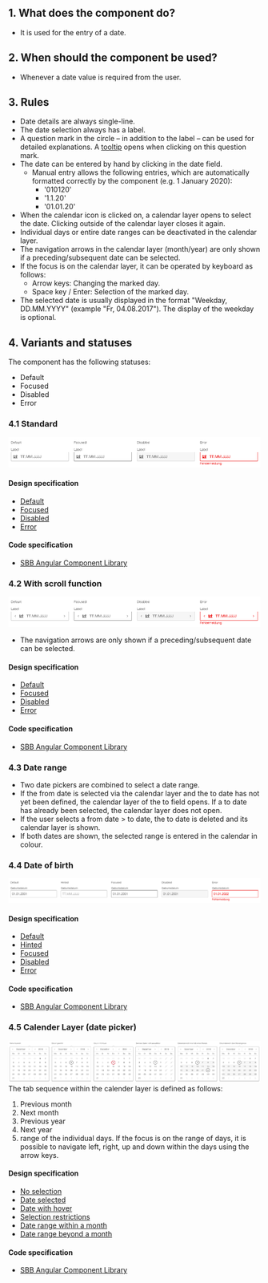 ## 1. What does the component do?
* It is used for the entry of a date.


## 2. When should the component be used?
* Whenever a date value is required from the user.


## 3. Rules    
* Date details are always single-line.
* The date selection always has a label.
* A question mark in the circle – in addition to the label – can be used for detailed explanations. A [tooltip](https://digital.sbb.ch/en/webapps/components/tooltip) opens when clicking on this question mark.
* The date can be entered by hand by clicking in the date field.
    * Manual entry allows the following entries, which are automatically formatted correctly by the component (e.g. 1 January 2020):
        * '010120'
        * '1.1.20'
        * '01.01.20'
* When the calendar icon is clicked on, a calendar layer opens to select the date. Clicking outside of the calendar layer closes it again.
* Individual days or entire date ranges can be deactivated in the calendar layer.
* The navigation arrows in the calendar layer (month/year) are only shown if a preceding/subsequent date can be selected.
* If the focus is on the calendar layer, it can be operated by keyboard as follows:
    * Arrow keys: Changing the marked day.
    * Space key / Enter: Selection of the marked day.
* The selected date is usually displayed in the format "Weekday, DD.MM.YYYY" (example "Fr, 04.08.2017"). The display of the weekday is optional.


## 4. Variants and statuses
The component has the following statuses:
* Default
* Focused
* Disabled
* Error

### 4.1 Standard
![Image of the date selection component in the standard variant](https://raw.githubusercontent.com/sbb-design-systems/design-system-webapp-documentation/master/documentation/components/datepicker/images/dateinput_default.png 'class: image')

#### Design specification
* [Default](https://sbb.invisionapp.com/d/main#/console/17140415/355318424/inspect)
* [Focused](https://sbb.invisionapp.com/d/main#/console/17140415/355318425/inspect)
* [Disabled](https://sbb.invisionapp.com/d/main#/console/17140415/355318426/inspect)
* [Error](https://sbb.invisionapp.com/d/main#/console/17140415/355318427/inspect)

#### Code specification
* [SBB Angular Component Library](https://sbb-angular.app.sbb.ch/latest/business/components/datepicker)


### 4.2 With scroll function
![Image of the date selection component with scroll function](https://raw.githubusercontent.com/sbb-design-systems/design-system-webapp-documentation/master/documentation/components/datepicker/images/dateinput_pageable.png 'class: image')
* The navigation arrows are only shown if a preceding/subsequent date can be selected.

#### Design specification
* [Default](https://sbb.invisionapp.com/d/main#/console/17140415/355318428/inspect)
* [Focused](https://sbb.invisionapp.com/d/main#/console/17140415/355318429/inspect)
* [Disabled](https://sbb.invisionapp.com/d/main#/console/17140415/355318430/inspect)
* [Error](https://sbb.invisionapp.com/d/main#/console/17140415/355318431/inspect)

#### Code specification
* [SBB Angular Component Library](https://sbb-angular.app.sbb.ch/latest/business/components/datepicker)

### 4.3 Date range
* Two date pickers are combined to select a date range.
* If the from date is selected via the calendar layer and the to date has not yet been defined, the calendar layer of the to field opens. If a to date has already been selected, the calendar layer does not open.
* If the user selects a from date > to date, the to date is deleted and its calendar layer is shown.
* If both dates are shown, the selected range is entered in the calendar in colour.

### 4.4 Date of birth
![Image of the date selection component for entry of a date of birth](https://raw.githubusercontent.com/sbb-design-systems/design-system-webapp-documentation/master/documentation/components/datepicker/images/dateinput_birthdate.png 'class: image')

#### Design specification
* [Default](https://sbb.invisionapp.com/d/main#/console/17140415/355318432/inspect)
* [Hinted](https://sbb.invisionapp.com/d/main#/console/17140415/355318433/inspect)
* [Focused](https://sbb.invisionapp.com/d/main#/console/17140415/355318434/inspect)
* [Disabled](https://sbb.invisionapp.com/d/main#/console/17140415/355318435/inspect)
* [Error](https://sbb.invisionapp.com/d/main#/console/17140415/355318436/inspect)

#### Code specification
* [SBB Angular Component Library](https://sbb-angular.app.sbb.ch/latest/business/components/datepicker)

### 4.5 Calender Layer (date picker)
![Image of the date selection component with date picker](https://raw.githubusercontent.com/sbb-design-systems/design-system-webapp-documentation/master/documentation/components/datepicker/images/dateinput_picker.png 'class: image')
The tab sequence within the calender layer is defined as follows:
1. Previous month
2. Next month
3. Previous year
4. Next year
5. range of the individual days. If the focus is on the range of days, it is possible to navigate left, right, up and down within the days using the arrow keys.

#### Design specification
* [No selection](https://sbb.invisionapp.com/d/main#/console/17140415/355318437/inspect)
* [Date selected](https://sbb.invisionapp.com/d/main#/console/17140415/355318438/inspect)
* [Date with hover](https://sbb.invisionapp.com/d/main#/console/17140415/355318439/inspect)
* [Selection restrictions](https://sbb.invisionapp.com/d/main#/console/17140415/355318440/inspect)
* [Date range within a month](https://sbb.invisionapp.com/d/main#/console/17140415/355318441/inspect)
* [Date range beyond a month](https://sbb.invisionapp.com/d/main#/console/17140415/355318442/inspect)

#### Code specification
* [SBB Angular Component Library](https://sbb-angular.app.sbb.ch/latest/business/components/datepicker)
